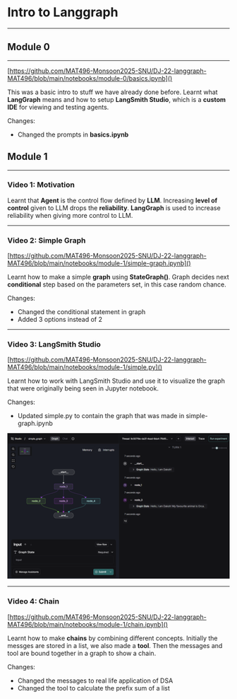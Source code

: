 # Intro to Langgraph

---

## Module 0

---



[https://github.com/MAT496-Monsoon2025-SNU/DJ-22-langgraph-MAT496/blob/main/notebooks/module-0/basics.ipynb]()

This was a basic intro to stuff we have already done before. Learnt what **LangGraph** means and how to setup **LangSmith Studio**, which is a **custom IDE** for viewing and testing agents.

Changes:

* Changed the prompts in **basics.ipynb**

## Module 1

---



### Video 1: Motivation

Learnt that **Agent** is the control flow defined by **LLM**. Increasing **level of control** given to LLM drops the **reliability**. **LangGraph** is used to increase reliability when giving more control to LLM.

---

### Video 2: Simple Graph

[https://github.com/MAT496-Monsoon2025-SNU/DJ-22-langgraph-MAT496/blob/main/notebooks/module-1/simple-graph.ipynb]()

Learnt how to make a simple **graph** using **StateGraph()**. Graph decides next **conditional** step based on the parameters set, in this case random chance.

Changes:

* Changed the conditional statement in graph
* Added 3 options instead of 2

---



### Video 3: LangSmith Studio

[https://github.com/MAT496-Monsoon2025-SNU/DJ-22-langgraph-MAT496/blob/main/notebooks/module-1/simple.py]()

Learnt how to work with LangSmith Studio and use it to visualize the graph that were originally being seen in Jupyter notebook.

Changes:

* Updated simple.py to contain the graph that was made in simple-graph.ipynb

![1760601860446](image/Video_3_Module_1.png)

---

### Video 4: Chain

[https://github.com/MAT496-Monsoon2025-SNU/DJ-22-langgraph-MAT496/blob/main/notebooks/module-1/chain.ipynb]()

Learnt how to make **chains** by combining different concepts. Initially the messges are stored in a list, we also made a **tool**. Then the messages and tool are bound together in a graph to show a chain.

Changes:

* Changed the messages to real life application of DSA
* Changed the tool to calculate the prefix sum of a list
